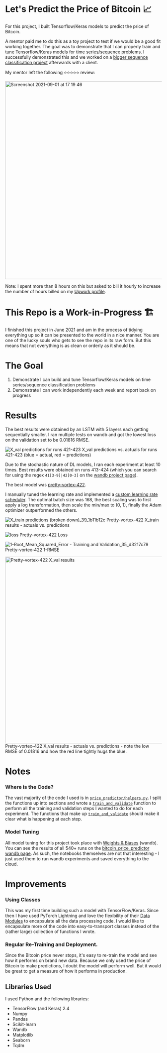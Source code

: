 # Let's Predict the Price of Bitcoin 📈
For this project, I built Tensorflow/Keras models to predict the price of Bitcoin.

A mentor paid me to do this as a toy project to test if we would be a good fit working together. The goal was to demonstrate that I can properly train and tune Tensorflow/Keras models for time series/sequence  problems. I successfully demonstrated this and we worked on a [bigger sequence classification project](https://github.com/theadammurphy/sequence_classification_pytorch) afterwards with a client.

My mentor left the following ⭐⭐⭐⭐⭐ review:

<img width="636" alt="Screenshot 2021-09-01 at 17 19 46" src="https://user-images.githubusercontent.com/51246969/131698489-32a12020-7cd0-4277-9a62-1907f0eff43d.png">

Note: I spent more than 8 hours on this but asked to bill it hourly to increase the number of hours billed on my [Upwork profile](https://www.upwork.com/freelancers/~01153ca9fd0099730e).

# This Repo is a Work-in-Progress 🏗

I finished this project in June 2021 and am in the process of tidying everything up so it can be presented to the world in a nice manner. You are one of the lucky souls who gets to see the repo in its raw form. But this means that not everything is as clean or orderly as it should be.

# The Goal

1. Demonstrate I can build and tune Tensorflow/Keras models on time series/sequence classification problems
2. Demonstrate I can work independently each week and report back on progress

# Results

The best results were obtained by an LSTM with 5 layers each getting sequentially smaller. I ran multiple tests on wandb and got the lowest loss on the validation set to be 0.01816 RMSE.

![X_val predictions for runs 421-423](https://user-images.githubusercontent.com/51246969/131756693-86770d0d-dfac-4060-94ce-45d1bb021e3a.png)
X_val predictions vs. actuals for runs 421-423 (blue = actual, red = predictions)

Due to the stochastic nature of DL models, I ran each experiment at least 10 times. Best results were obtained on runs 413-424 (which you can search for using the regex `41[3-9]|42[0-3]` on the [wandb project page](https://wandb.ai/theadammurphy/bitcoin_price_predictor?workspace=user-theadammurphy)).

The best model was [pretty-vortex-422](https://wandb.ai/theadammurphy/bitcoin_price_predictor/runs/k8h5jmb0).

I manually tuned the learning rate and implemented a [custom learning rate scheduler](https://github.com/theadammurphy/bitcoin_price_predictor/blob/f6e801c4d83d993f53cb2eb70ee748c7499b2ddc/price_predictor/helpers.py#L583-L589). The optimal batch size was 168, the best scaling was to first apply a log transformation, then scale the min/max to (0, 1), finally the Adam optimizer outperformed the others.

![X_train predictions (broken down)_39_1b11b12c](https://user-images.githubusercontent.com/51246969/131756093-60d9c154-f196-4fff-91e7-b27600848301.png)
Pretty-vortex-422 X_train results - actuals vs. predictions

![loss](https://user-images.githubusercontent.com/51246969/131756167-a35bb676-1f40-409a-9271-883ddc6ebcdf.png)
Pretty-vortex-422 Loss

![1-Root_Mean_Squared_Error - Training and Validation_35_d3217c79](https://user-images.githubusercontent.com/51246969/131756200-2b1eab22-fbe3-42f4-8c0e-70c1dd0410b1.png)
Pretty-vortex-422 1-RMSE

<img src="https://user-images.githubusercontent.com/51246969/131756215-e955cdde-1a67-4956-9cfa-87655b46002c.png" alt="Pretty-vortex-422 X_val results" width=600 />
Pretty-vortex-422 X_val results - actuals vs. predictions - note the low RMSE of 0.01816 and how the red line tightly hugs the blue.


# Notes

### Where is the Code?

The vast majority of the code I used is in [`price_predictor/helpers.py`](https://github.com/theadammurphy/bitcoin_price_predictor/blob/main/price_predictor/helpers.py). I split the functions up into sections and wrote a [`train_and_validate`](https://github.com/theadammurphy/bitcoin_price_predictor/blob/50f726064d2230d748309420716758983909bba0/price_predictor/helpers.py#L895-L940) function to perform all the training and validation steps I wanted to do for each experiment. The functions that make up [`train_and_validate`](https://github.com/theadammurphy/bitcoin_price_predictor/blob/50f726064d2230d748309420716758983909bba0/price_predictor/helpers.py#L895-L940) should make it clear what is happening at each step. 

### Model Tuning

All model tuning for this project took place with [Weights & Biases](https://wandb.ai/site) (wandb). You can see the results of all 540+ runs on the [bitcoin_price_predictor wandb page](https://wandb.ai/theadammurphy/bitcoin_price_predictor?workspace=user-theadammurphy). As such, the notebooks themselves are not that interesting - I just used them to run wandb experiments and saved everything to the cloud. 


# Improvements

### Using Classes

This was my first time building such a model with TensorFlow/Keras. Since then I have used PyTorch Lightning and love the flexibility of their [Data Modules](https://pytorch-lightning.readthedocs.io/en/latest/extensions/datamodules.html) to encapsulate all the data processing code. I would like to encapsulate more of the code into easy-to-transport classes instead of the (rather large) collection of functions I wrote. 

### Regular Re-Training and Deployment. 

Since the Bitcoin price never stops, it's easy to re-train the model and see how it performs on brand new data. Because we only used the price of Bitcoin to make predictions, I doubt the model will perform well. But it would be great to get a measure of how it performs in production. 

## Libraries Used

I used Python and the following libraries:
* TensorFlow (and Keras) 2.4 
* Numpy
* Pandas
* Scikit-learn 
* Wandb
* Matplotlib
* Seaborn
* Tqdm
